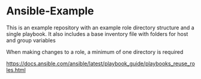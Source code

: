 # Ansible-Example
This is an example repository with an example role directory structure and a single playbook. It also includes a base inventory file with folders for host and group variables

When making changes to a role, a minimum of one directory is required

https://docs.ansible.com/ansible/latest/playbook_guide/playbooks_reuse_roles.html
